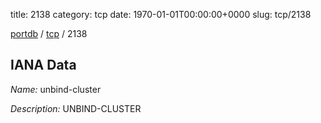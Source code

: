 title: 2138
category: tcp
date: 1970-01-01T00:00:00+0000
slug: tcp/2138

[portdb](/) / [tcp](/category/tcp.html) / 2138


## IANA Data

_Name:_ unbind-cluster

_Description:_ UNBIND-CLUSTER

